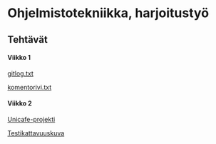 ﻿# Ohjelmistotekniikka, harjoitustyö
## Tehtävät

#### Viikko 1
[gitlog.txt](https://github.com/JimiUrsin/ot-harjoitustyo/blob/master/laskarit/viikko1/gitlog.txt)

[komentorivi.txt](https://github.com/JimiUrsin/ot-harjoitustyo/blob/master/laskarit/viikko1/komentorivi.txt)

#### Viikko 2
[Unicafe-projekti](https://github.com/JimiUrsin/ot-harjoitustyo/tree/master/laskarit/viikko2/Unicafe)

[Testikattavuuskuva](https://raw.githubusercontent.com/JimiUrsin/ot-harjoitustyo/master/laskarit/viikko2/testikattavuus.png)

